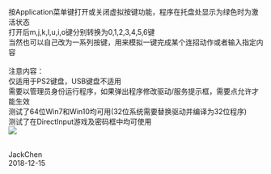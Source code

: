 按Application菜单键打开或关闭虚拟按键功能，程序在托盘处显示为绿色时为激活状态<br>
打开后m,j,k,l,u,i,o键分别转换为0,1,2,3,4,5,6键<br>
当然也可以自己改为一系列按键，用来模拟一键完成某个连招动作或者输入指定内容<br><br>
注意内容：<br>
仅适用于PS2键盘，USB键盘不适用<br>
需要以管理员身份运行程序，如果弹出程序修改驱动/服务提示框，需要点允许才能生效<br>
测试了64位Win7和Win10均可用(32位系统需要替换驱动并编译为32位程序)<br>
测试了在DirectInput游戏及密码框中均可使用<br>
![](https://github.com/chen365409389/Project/blob/master/Img/VK.png)<br><br>

JackChen<br>
2018-12-15
